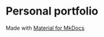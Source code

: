 # Personal portfolio

Made with [Material for MkDocs](https://squidfunk.github.io/mkdocs-material/)
